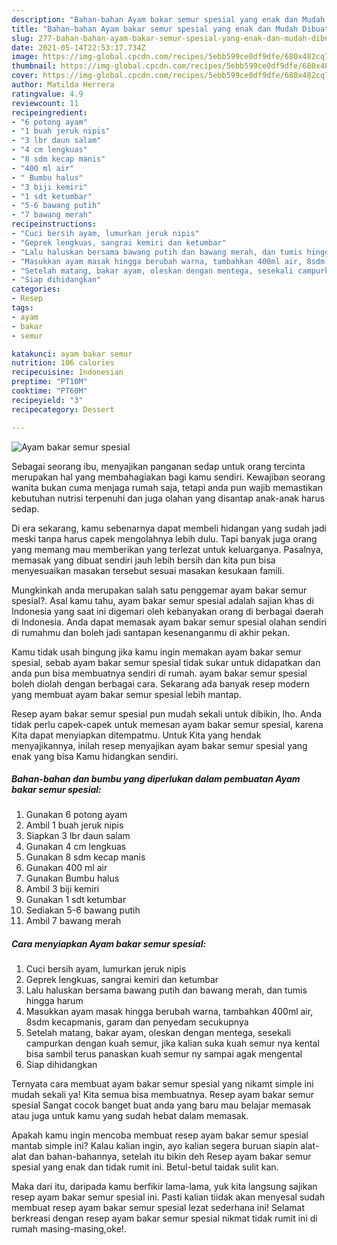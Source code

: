 ```yaml
---
description: "Bahan-bahan Ayam bakar semur spesial yang enak dan Mudah Dibuat"
title: "Bahan-bahan Ayam bakar semur spesial yang enak dan Mudah Dibuat"
slug: 277-bahan-bahan-ayam-bakar-semur-spesial-yang-enak-dan-mudah-dibuat
date: 2021-05-14T22:53:17.734Z
image: https://img-global.cpcdn.com/recipes/5ebb599ce0df9dfe/680x482cq70/ayam-bakar-semur-spesial-foto-resep-utama.jpg
thumbnail: https://img-global.cpcdn.com/recipes/5ebb599ce0df9dfe/680x482cq70/ayam-bakar-semur-spesial-foto-resep-utama.jpg
cover: https://img-global.cpcdn.com/recipes/5ebb599ce0df9dfe/680x482cq70/ayam-bakar-semur-spesial-foto-resep-utama.jpg
author: Matilda Herrera
ratingvalue: 4.9
reviewcount: 11
recipeingredient:
- "6 potong ayam"
- "1 buah jeruk nipis"
- "3 lbr daun salam"
- "4 cm lengkuas"
- "8 sdm kecap manis"
- "400 ml air"
- " Bumbu halus"
- "3 biji kemiri"
- "1 sdt ketumbar"
- "5-6 bawang putih"
- "7 bawang merah"
recipeinstructions:
- "Cuci bersih ayam, lumurkan jeruk nipis"
- "Geprek lengkuas, sangrai kemiri dan ketumbar"
- "Lalu haluskan bersama bawang putih dan bawang merah, dan tumis hingga harum"
- "Masukkan ayam masak hingga berubah warna, tambahkan 400ml air, 8sdm kecapmanis, garam dan penyedam secukupnya"
- "Setelah matang, bakar ayam, oleskan dengan mentega, sesekali campurkan dengan kuah semur, jika kalian suka kuah semur nya kental bisa sambil terus panaskan kuah semur ny sampai agak mengental"
- "Siap dihidangkan"
categories:
- Resep
tags:
- ayam
- bakar
- semur

katakunci: ayam bakar semur 
nutrition: 106 calories
recipecuisine: Indonesian
preptime: "PT10M"
cooktime: "PT60M"
recipeyield: "3"
recipecategory: Dessert

---
```



![Ayam bakar semur spesial](https://img-global.cpcdn.com/recipes/5ebb599ce0df9dfe/680x482cq70/ayam-bakar-semur-spesial-foto-resep-utama.jpg)

Sebagai seorang ibu, menyajikan panganan sedap untuk orang tercinta merupakan hal yang membahagiakan bagi kamu sendiri. Kewajiban seorang  wanita bukan cuma menjaga rumah saja, tetapi anda pun wajib memastikan kebutuhan nutrisi terpenuhi dan juga olahan yang disantap anak-anak harus sedap.

Di era  sekarang, kamu sebenarnya dapat membeli hidangan yang sudah jadi meski tanpa harus capek mengolahnya lebih dulu. Tapi banyak juga orang yang memang mau memberikan yang terlezat untuk keluarganya. Pasalnya, memasak yang dibuat sendiri jauh lebih bersih dan kita pun bisa menyesuaikan masakan tersebut sesuai masakan kesukaan famili. 



Mungkinkah anda merupakan salah satu penggemar ayam bakar semur spesial?. Asal kamu tahu, ayam bakar semur spesial adalah sajian khas di Indonesia yang saat ini digemari oleh kebanyakan orang di berbagai daerah di Indonesia. Anda dapat memasak ayam bakar semur spesial olahan sendiri di rumahmu dan boleh jadi santapan kesenanganmu di akhir pekan.

Kamu tidak usah bingung jika kamu ingin memakan ayam bakar semur spesial, sebab ayam bakar semur spesial tidak sukar untuk didapatkan dan anda pun bisa membuatnya sendiri di rumah. ayam bakar semur spesial boleh diolah dengan berbagai cara. Sekarang ada banyak resep modern yang membuat ayam bakar semur spesial lebih mantap.

Resep ayam bakar semur spesial pun mudah sekali untuk dibikin, lho. Anda tidak perlu capek-capek untuk memesan ayam bakar semur spesial, karena Kita dapat menyiapkan ditempatmu. Untuk Kita yang hendak menyajikannya, inilah resep menyajikan ayam bakar semur spesial yang enak yang bisa Kamu hidangkan sendiri.

<!--inarticleads1-->

##### Bahan-bahan dan bumbu yang diperlukan dalam pembuatan Ayam bakar semur spesial:

1. Gunakan 6 potong ayam
1. Ambil 1 buah jeruk nipis
1. Siapkan 3 lbr daun salam
1. Gunakan 4 cm lengkuas
1. Gunakan 8 sdm kecap manis
1. Gunakan 400 ml air
1. Gunakan  Bumbu halus
1. Ambil 3 biji kemiri
1. Gunakan 1 sdt ketumbar
1. Sediakan 5-6 bawang putih
1. Ambil 7 bawang merah




<!--inarticleads2-->

##### Cara menyiapkan Ayam bakar semur spesial:

1. Cuci bersih ayam, lumurkan jeruk nipis
1. Geprek lengkuas, sangrai kemiri dan ketumbar
1. Lalu haluskan bersama bawang putih dan bawang merah, dan tumis hingga harum
1. Masukkan ayam masak hingga berubah warna, tambahkan 400ml air, 8sdm kecapmanis, garam dan penyedam secukupnya
1. Setelah matang, bakar ayam, oleskan dengan mentega, sesekali campurkan dengan kuah semur, jika kalian suka kuah semur nya kental bisa sambil terus panaskan kuah semur ny sampai agak mengental
1. Siap dihidangkan




Ternyata cara membuat ayam bakar semur spesial yang nikamt simple ini mudah sekali ya! Kita semua bisa membuatnya. Resep ayam bakar semur spesial Sangat cocok banget buat anda yang baru mau belajar memasak atau juga untuk kamu yang sudah hebat dalam memasak.

Apakah kamu ingin mencoba membuat resep ayam bakar semur spesial mantab simple ini? Kalau kalian ingin, ayo kalian segera buruan siapin alat-alat dan bahan-bahannya, setelah itu bikin deh Resep ayam bakar semur spesial yang enak dan tidak rumit ini. Betul-betul taidak sulit kan. 

Maka dari itu, daripada kamu berfikir lama-lama, yuk kita langsung sajikan resep ayam bakar semur spesial ini. Pasti kalian tiidak akan menyesal sudah membuat resep ayam bakar semur spesial lezat sederhana ini! Selamat berkreasi dengan resep ayam bakar semur spesial nikmat tidak rumit ini di rumah masing-masing,oke!.

